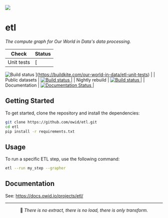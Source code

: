 ![](https://img.shields.io/badge/python-3.9%20|%203.10%20|%203.11-blue.svg)


# etl

_The compute graph for Our World in Data's data processing._

| Check | Status |
| --- | --- |
| Unit tests | [
![Build status](https://badge.buildkite.com/061a630a7e2e6e7d64177b58b9915c4361ffef91852e952fe1.svg)
](https://buildkite.com/our-world-in-data/etl-unit-tests) |
| Public datasets | [
![Build status](https://badge.buildkite.com/a7e503c815e669b5a8ad61314209c3767034757ff9736c3633.svg)
](https://buildkite.com/our-world-in-data/etl-build-public-datasets-master) |
| Nightly rebuild | [
![Build status](https://badge.buildkite.com/6af24847cee4cc7348247c554dbbf4f0e12be2f6e7eb50cf6f.svg)
](https://buildkite.com/our-world-in-data/etl-full-private-rebuild-nightly-master) |
| Documentation | [
![Documentation Status](https://readthedocs.org/projects/owid-etl/badge/?version=latest)
](https://owid-etl.readthedocs.io/?badge=latest) |

## Getting Started


To get started, clone the repository and install the dependencies:


```bash
git clone https://github.com/owid/etl.git
cd etl
pip install -r requirements.txt
```

## Usage

To run a specific ETL step, use the following command:

```bash
etl --run my_step --grapher
```


## Documentation

See: https://docs.owid.io/projects/etl/

<hr>
<p align='center'>
🪷 <i>There is no extract, there is no load, there is only transform.</i>
</p>
